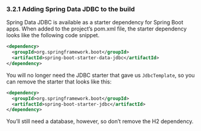 ### 3.2.1 Adding Spring Data JDBC to the build

Spring Data JDBC is available as a starter dependency for Spring Boot apps. When added to the project’s pom.xml file, the starter dependency looks like the following code snippet.

```xml
<dependency>
  <groupId>org.springframework.boot</groupId>
  <artifactId>spring-boot-starter-data-jdbc</artifactId>
</dependency>
```

You will no longer need the JDBC starter that gave us `JdbcTemplate`, so you can remove the starter that looks like this:

```xml
<dependency>
  <groupId>org.springframework.boot</groupId>
  <artifactId>spring-boot-starter-jdbc</artifactId>
</dependency>
```

You’ll still need a database, however, so don’t remove the H2 dependency.
